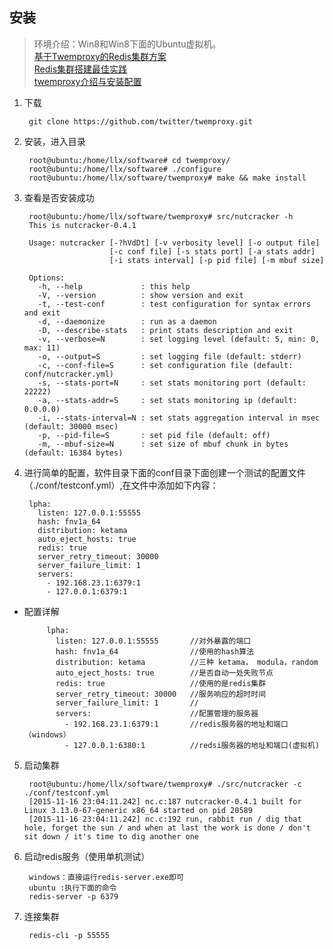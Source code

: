 ## 安装

 > 环境介绍：Win8和Win8下面的Ubuntu虚拟机。  
 > [基于Twemproxy的Redis集群方案](http://www.cnblogs.com/haoxinyue/p/redis.html)  
 > [Redis集群搭建最佳实践](http://www.tuicool.com/articles/iquMRn)  
 > [twemproxy介绍与安装配置](http://mdba.cn/?p=157)

1. 下载  

		git clone https://github.com/twitter/twemproxy.git

2. 安装，进入目录
		
		root@ubuntu:/home/llx/software# cd twemproxy/
		root@ubuntu:/home/llx/software# ./configure 
		root@ubuntu:/home/llx/software/twemproxy# make && make install

3. 查看是否安装成功

		root@ubuntu:/home/llx/software/twemproxy# src/nutcracker -h
		This is nutcracker-0.4.1
		
		Usage: nutcracker [-?hVdDt] [-v verbosity level] [-o output file]
		                  [-c conf file] [-s stats port] [-a stats addr]
		                  [-i stats interval] [-p pid file] [-m mbuf size]
		
		Options:
		  -h, --help             : this help
		  -V, --version          : show version and exit
		  -t, --test-conf        : test configuration for syntax errors and exit
		  -d, --daemonize        : run as a daemon
		  -D, --describe-stats   : print stats description and exit
		  -v, --verbose=N        : set logging level (default: 5, min: 0, max: 11)
		  -o, --output=S         : set logging file (default: stderr)
		  -c, --conf-file=S      : set configuration file (default: conf/nutcracker.yml)
		  -s, --stats-port=N     : set stats monitoring port (default: 22222)
		  -a, --stats-addr=S     : set stats monitoring ip (default: 0.0.0.0)
		  -i, --stats-interval=N : set stats aggregation interval in msec (default: 30000 msec)
		  -p, --pid-file=S       : set pid file (default: off)
		  -m, --mbuf-size=N      : set size of mbuf chunk in bytes (default: 16384 bytes)
4. 进行简单的配置，软件目录下面的conf目录下面创建一个测试的配置文件（./conf/testconf.yml）,在文件中添加如下内容：

		lpha:
		  listen: 127.0.0.1:55555
		  hash: fnv1a_64
		  distribution: ketama
		  auto_eject_hosts: true
		  redis: true
		  server_retry_timeout: 30000
		  server_failure_limit: 1
		  servers:
		    - 192.168.23.1:6379:1
		    - 127.0.0.1:6379:1

 * 配置详解

			lpha:
			  listen: 127.0.0.1:55555		//对外暴露的端口
			  hash: fnv1a_64				//使用的hash算法
			  distribution: ketama			//三种 ketama， modula，random
			  auto_eject_hosts: true		//是否自动一处失败节点
			  redis: true					//使用的是redis集群
			  server_retry_timeout: 30000	//服务响应的超时时间
			  server_failure_limit: 1		//
			  servers:						//配置管理的服务器
			    - 192.168.23.1:6379:1		//redis服务器的地址和端口（windows）
			    - 127.0.0.1:6380:1			//redsi服务器的地址和端口(虚拟机)
5. 启动集群

		root@ubuntu:/home/llx/software/twemproxy# ./src/nutcracker -c ./conf/testconf.yml 
		[2015-11-16 23:04:11.242] nc.c:187 nutcracker-0.4.1 built for Linux 3.13.0-67-generic x86_64 started on pid 20589
		[2015-11-16 23:04:11.242] nc.c:192 run, rabbit run / dig that hole, forget the sun / and when at last the work is done / don't sit down / it's time to dig another one

6. 启动redis服务（使用单机测试）

		windows：直接运行redis-server.exe即可
		ubuntu :执行下面的命令
		redis-server -p 6379
7. 连接集群

		redis-cli -p 55555

